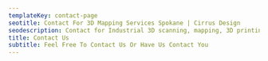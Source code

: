 ```yaml
---
templateKey: contact-page
seotitle: Contact For 3D Mapping Services Spokane | Cirrus Design
seodescription: Contact for Industrial 3D scanning, mapping, 3D printing, ground penetrating radar scanning,mechanical engineering and concept testing services in Spokane
title: Contact Us
subtitle: Feel Free To Contact Us Or Have Us Contact You
---
```

